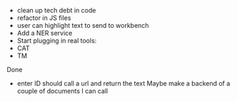 
- clean up tech debt in code
- refactor in JS files 
- user can highlight text to send to workbench
- Add a NER service
- Start plugging in real tools:
-   CAT
-   TM



Done
- enter ID should call a url and return the text
    Maybe make a backend of a couple of documents I can call

